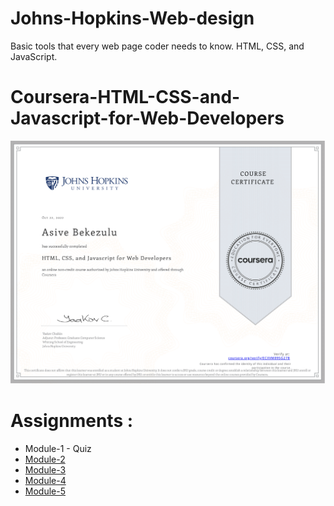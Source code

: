 # Johns-Hopkins-Web-design
Basic tools that every web page coder needs to know. HTML, CSS, and JavaScript.
# Coursera-HTML-CSS-and-Javascript-for-Web-Developers

![Course Completion certificate](https://github.com/BaeBischops/Johns_Hopkins_University/blob/main/HTML_CSS_Javascript_For_Web_Developers/Certificate.png)


# Assignments :

* Module-1 - Quiz 
* [Module-2](https://BaeBischops.github.io/Johns_Hopkins_University/HTML_CSS_Javascript_For_Web_Developers/Assignments_2/index.html)
* [Module-3](https://BaeBischops.github.io/Johns_Hopkins_University/HTML_CSS_Javascript_For_Web_Developers/Assignments_3/index.html)
* [Module-4](https://BaeBischops.github.io/Johns_Hopkins_University/HTML_CSS_Javascript_For_Web_Developers/Assignments_4/index.html)
* [Module-5](https://BaeBischops.github.io/Johns_Hopkins_University/HTML_CSS_Javascript_For_Web_Developers/Assignments_5/index.html)
